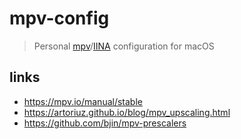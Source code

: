 # mpv-config

> Personal [mpv](https://github.com/mpv-player/mpv)/[IINA](https://github.com/iina/iina) configuration for macOS

## links

- <https://mpv.io/manual/stable>
- <https://artoriuz.github.io/blog/mpv_upscaling.html>
- <https://github.com/bjin/mpv-prescalers>









